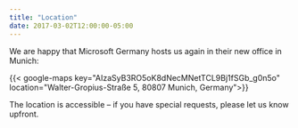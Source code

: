 ```yaml
---
title: "Location"
date: 2017-03-02T12:00:00-05:00
---
```


We are happy that Microsoft Germany hosts us again in their new office in Munich: 

{{< google-maps key="AIzaSyB3RO5oK8dNecMNetTCL9Bj1fSGb_g0n5o" location="Walter-Gropius-Straße 5, 80807 Munich, Germany">}} 

The location is accessible – if you have special requests, please let us know upfront.